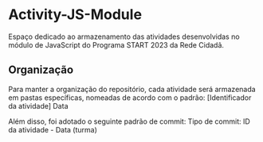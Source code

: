# Activity-JS-Module
Espaço dedicado ao armazenamento das atividades desenvolvidas no módulo de JavaScript do Programa START 2023 da Rede Cidadã.

## Organização
Para manter a organização do repositório, cada atividade será armazenada em pastas específicas, nomeadas de acordo com o padrão: 
[Identificador da atividade] Data

Além disso, foi adotado o seguinte padrão de commit: Tipo de commit: ID da atividade - Data (turma)
